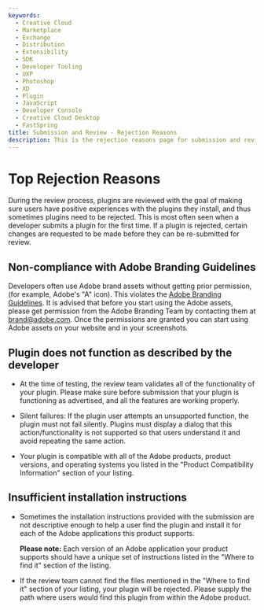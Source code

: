 ```yaml
---
keywords:
  - Creative Cloud
  - Marketplace
  - Exchange
  - Distribution
  - Extensibility
  - SDK
  - Developer Tooling
  - UXP
  - Photoshop
  - XD
  - Plugin
  - JavaScript
  - Developer Console
  - Creative Cloud Desktop
  - FastSpring
title: Submission and Review - Rejection Reasons
description: This is the rejection reasons page for submission and review
---
```


# Top Rejection Reasons

During the review process, plugins are reviewed with the goal of making sure users have positive experiences with the plugins they install, and thus sometimes plugins need to be rejected. This is most often seen when a developer submits a plugin for the first time. If a plugin is rejected, certain changes are requested to be made before they can be re-submitted for review.

## Non-compliance with Adobe Branding Guidelines

Developers often use Adobe brand assets without getting prior permission, (for example, Adobe's "A" icon). This violates the [Adobe Branding Guidelines](https://partners.adobe.com/content/dam/tep_assets/public/public_1/documents/Adobe-Creative-Cloud-Developer-Brand-Guide.pdf). It is advised that before you start using the Adobe assets, please get permission from the Adobe Branding Team by contacting them at [brand@adobe.com](mailto:brand@adobe.com). Once the permissions are granted you can start using Adobe assets on your website and in your screenshots.

## Plugin does not function as described by the developer

- At the time of testing, the review team validates all of the functionality of your plugin. Please make sure before submission that your plugin is functioning as advertised, and all the features are working properly.

- Silent failures: If the plugin user attempts an unsupported function, the plugin must not fail silently. Plugins must display a dialog that this action/functionality is not supported so that users understand it and avoid repeating the same action.

- Your plugin is compatible with all of the Adobe products, product versions, and operating systems you listed in the "Product Compatibility Information" section of your listing.

## Insufficient installation instructions

- Sometimes the installation instructions provided with the submission are not descriptive enough to help a user find the plugin and install it for each of the Adobe applications this product supports.

  **Please note:** Each version of an Adobe application your product supports should have a unique set of instructions listed in the "Where to find it" section of the listing.

- If the review team cannot find the files mentioned in the "Where to find it" section of your listing, your plugin will be rejected. Please supply the path where users would find this plugin from within the Adobe product.
